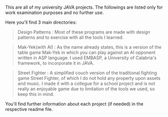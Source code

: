 This are all of my university JAVA projects.
The followings are listed only for work examination purposes and no further use.

Here you'll find 3 main directories:

> Design Patterns :
	Most of these programs are made with design patterns and to exercise with all the tools I learned.

> Mak-Yek(with AI) :
	As the name already states, this is a version of the table game Mak-Yek in which you can play against an AI opponent written in ASP language.
	I used EMBASP, a University of Calabria's framework, to incorporate it in JAVA.

> Street Fighter :
	A simplified couch version of the traditional fighting game Street Fighter, of which I do not hold any property upon assets and music.
	I made it with a collegue for a school project and is not really an enjoyable game due to limitation of the tools we used, so keep this in mind.

You'll find further information about each project (if needed) in the respective readme file.
